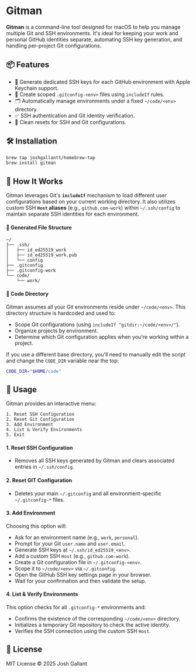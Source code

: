 # Gitman

**Gitman** is a command-line tool designed for macOS to help you manage multiple Git and SSH environments. It's ideal for keeping your work and personal GitHub identities separate, automating SSH key generation, and handling per-project Git configurations.

## 📦 Features
  * 🔐 Generate dedicated SSH keys for each GitHub environment with Apple Keychain support.
  * 🧾 Create scoped `.gitconfig-<env>` files using `includeIf` rules.
  * 🗂️ Automatically manage environments under a fixed `~/code/<env>` directory.
  * ✅ SSH authentication and Git identity verification.
  * 🧹 Clean resets for SSH and Git configurations.

## 🛠️ Installation

```bash
brew tap joshgallantt/homebrew-tap
brew install gitman
```

## 🧩 How It Works

Gitman leverages Git's **`includeIf`** mechanism to load different user configurations based on your current working directory. It also utilizes custom SSH **`Host` aliases** (e.g., `github.com-work`) within `~/.ssh/config` to maintain separate SSH identities for each environment.

#### 🔧 Generated File Structure

```
~/
├── .ssh/
│   ├── id_ed25519_work
│   ├── id_ed25519_work.pub
│   └── config
├── .gitconfig
├── .gitconfig-work
└── code/
    └── work/
```

#### 📁 Code Directory

Gitman assumes all your Git environments reside under `~/code/<env>`. This directory structure is hardcoded and used to:

  * Scope Git configurations (using `includeIf "gitdir:~/code/<env>/"`).
  * Organize projects by environment.
  * Determine which Git configuration applies when you're working within a project.

If you use a different base directory, you'll need to manually edit the script and change the `CODE_DIR` variable near the top:

```bash
CODE_DIR="$HOME/code"
```

## 🚀 Usage

Gitman provides an interactive menu:

```
1. Reset SSH Configuration
2. Reset Git Configuration
3. Add Environment
4. List & Verify Environments
5. Exit
```

#### 1. Reset SSH Configuration
* Removes all SSH keys generated by Gitman and clears associated entries in `~/.ssh/config`.

#### 2. Reset GIT Configuration
* Deletes your main `~/.gitconfig` and all environment-specific `~/.gitconfig-*` files.

#### 3. Add Environment

Choosing this option will:

  * Ask for an environment name (e.g., `work`, `personal`).
  * Prompt for your Git `user.name` and `user.email`.
  * Generate SSH keys at `~/.ssh/id_ed25519_<env>`.
  * Add a custom SSH `Host` (e.g., `github.com-work`).
  * Create a Git configuration file in `~/.gitconfig-<env>`.
  * Scope it to `~/code/<env>` via `~/.gitconfig`.
  * Open the GitHub SSH key settings page in your browser.
  * Wait for your confirmation and then validate the setup.

#### 4. List & Verify Environments

This option checks for all `.gitconfig-*` environments and:

  * Confirms the existence of the corresponding `~/code/<env>` directory.
  * Initializes a temporary Git repository to check the active identity.
  * Verifies the SSH connection using the custom SSH `Host`.


## 📄 License

MIT License
© 2025 Josh Gallant
